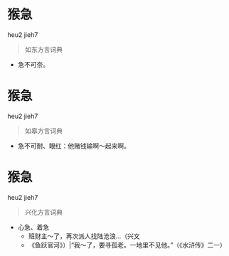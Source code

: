 # 猴急
heu2 jieh7
> 如东方言词典
- 急不可奈。

# 猴急
heu2 jieh7
> 如皋方言词典
- 急不可耐、眼红：他赌钱输啊～起来啊。

# 猴急
heu2 jieh7
> 兴化方言词典
- 心急、着急
  - 班财主～了，再次派人找陆沧浪…（兴文
  - 《鱼跃官河》）|“我～了，要寻孤老。一地里不见他。”（《水浒传》二一）

